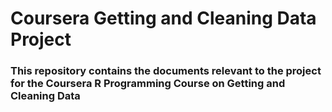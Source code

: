 # Coursera Getting and Cleaning Data Project

### This repository contains the documents relevant to the project for the Coursera R Programming Course on Getting and Cleaning Data
